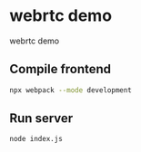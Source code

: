 # webrtc demo

webrtc demo

## Compile frontend

```sh
npx webpack --mode development
```

## Run server

```sh
node index.js
```
